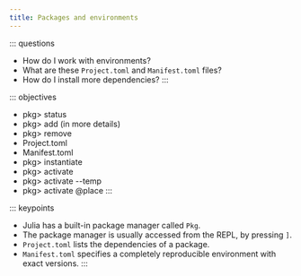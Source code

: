 ```yaml
---
title: Packages and environments
---
```


::: questions
- How do I work with environments?
- What are these `Project.toml` and `Manifest.toml` files?
- How do I install more dependencies?
:::

::: objectives
- pkg> status
- pkg> add (in more details)
- pkg> remove 
- Project.toml
- Manifest.toml
- pkg> instantiate
- pkg> activate
- pkg> activate --temp
- pkg> activate @place
:::

::: keypoints
- Julia has a built-in package manager called `Pkg`.
- The package manager is usually accessed from the REPL, by pressing `]`.
- `Project.toml` lists the dependencies of a package.
- `Manifest.toml` specifies a completely reproducible environment with exact versions.
:::

